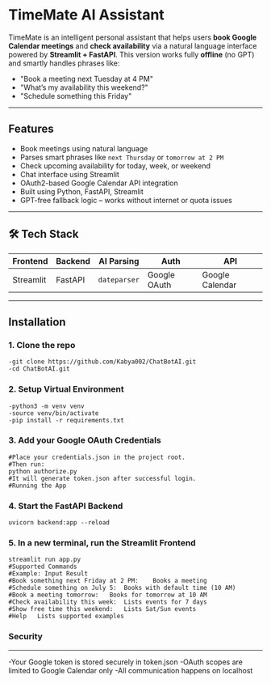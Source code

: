 # TimeMate AI Assistant

TimeMate is an intelligent personal assistant that helps users **book Google Calendar meetings** and **check availability** via a natural language interface powered by **Streamlit + FastAPI**. This version works fully **offline** (no GPT) and smartly handles phrases like:

- "Book a meeting next Tuesday at 4 PM"
- "What’s my availability this weekend?"
- "Schedule something this Friday"

---

## Features
- Book meetings using natural language  
- Parses smart phrases like `next Thursday` or `tomorrow at 2 PM`  
- Check upcoming availability for today, week, or weekend  
- Chat interface using Streamlit  
- OAuth2-based Google Calendar API integration  
- Built using Python, FastAPI, Streamlit
- GPT-free fallback logic – works without internet or quota issues

---

## 🛠️ Tech Stack

| Frontend     | Backend   | AI Parsing       | Auth       | API          |
|--------------|-----------|------------------|------------|--------------|
| Streamlit    | FastAPI   | `dateparser`     | Google OAuth | Google Calendar |

---

## Installation
   ### 1. Clone the repo
    -git clone https://github.com/Kabya002/ChatBotAI.git
    -cd ChatBotAI.git
   ### 2. Setup Virtual Environment
    -python3 -m venv venv
    -source venv/bin/activate
    -pip install -r requirements.txt
   ### 3. Add your Google OAuth Credentials
    #Place your credentials.json in the project root.
    #Then run:
    python authorize.py
    #It will generate token.json after successful login.
    #Running the App
   ### 4. Start the FastAPI Backend
    uvicorn backend:app --reload
   ### 5. In a new terminal, run the Streamlit Frontend
    streamlit run app.py
    #Supported Commands
    #Example: Input	Result
    #Book something next Friday at 2 PM:	Books a meeting
    #Schedule something on July 5:	Books with default time (10 AM)
    #Book a meeting tomorrow:	Books for tomorrow at 10 AM
    #Check availability this week:	Lists events for 7 days
    #Show free time this weekend:	Lists Sat/Sun events
    #Help	Lists supported examples
### Security
---
-Your Google token is stored securely in token.json
-OAuth scopes are limited to Google Calendar only
-All communication happens on localhost
